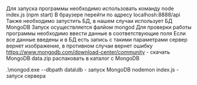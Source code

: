 Для запуска программы необходимо использовать команду node index.js (npm start)
В браузере перейти по адресу localhosh:8888/api
Также необходимо запустить БД, в нашем случаи использует БД MongoDB Запуск осуществляется фалйом mongod
Для проверки работы программы необходимо ввести данные в соответствующие поля
Если все данные введены и в БД есть запись с такими параметрами сервер вернет изображение, в противном случаи вернет ошибку
https://www.mongodb.com/download-center/community - скачать MongoDB
data.zip распаковать в каталог с MongoDB

.\mongod.exe --dbpath data\db - запуск MongoDB 
nodemon index.js - запуск сервера

